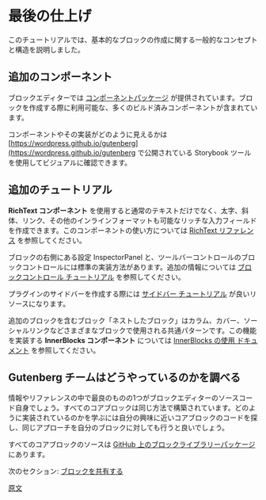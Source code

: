 <!-- 
# Finishing Touches
 -->
# 最後の仕上げ
<!-- 
This tutorial covers general concepts and structure for creating basic blocks.
 -->
このチュートリアルでは、基本的なブロックの作成に関する一般的なコンセプトと構造を説明しました。

<!-- 
## Additional Components
 -->
## 追加のコンポーネント
<!-- 
The block editor provides a [components package](/packages/components/README.md) which contains numerous prebuilt components you can use to build your block.

You can visually browse the components and what their implementation looks like using the Storybook tool published at [https://wordpress.github.io/gutenberg](https://wordpress.github.io/gutenberg).
 -->
ブロックエディターでは [コンポーネントパッケージ](https://ja.wordpress.org/team/handbook/block-editor/reference-guides/components/) が提供されています。ブロックを作成する際に利用可能な、多くのビルド済みコンポーネントが含まれています。

コンポーネントやその実装がどのように見えるかは [https://wordpress.github.io/gutenberg](https://wordpress.github.io/gutenberg で公開されている Storybook ツールを使用してビジュアルに確認できます。
<!-- 
## Additional Tutorials
 -->
## 追加のチュートリアル
<!-- 
The **RichText component** allows for creating a richer input besides plain text, allowing for bold, italic, links, and other inline formating. See the [RichText Reference](/docs/reference-guides/richtext.md) for documentation using this component.

The InspectorPanel (the settings on the right for a block) and Block Controls (toolbar controls) have a standard way to be implemented. See the [Block controls tutorial](/docs/how-to-guides/block-tutorial/block-controls-toolbar-and-sidebar.md) for additional information.
 -->
**RichText コンポーネント** を使用すると通常のテキストだけでなく、太字、斜体、リンク、その他のインラインフォーマットも可能なリッチな入力フィールドを作成できます。このコンポーネントの使い方については [RichText リファレンス](https://ja.wordpress.org/team/handbook/block-editor/reference-guides/richtext/) を参照してください。

ブロックの右側にある設定 InspectorPanel と、ツールバーコントロールのブロックコントロールには標準の実装方法があります。追加の情報については [ブロックコントロール チュートリアル](https://ja.wordpress.org/team/handbook/block-editor/how-to-guides/block-tutorial/block-controls-toolbar-and-sidebar/) を参照してください。
<!-- 
The [Sidebar tutorial](/docs/how-to-guides/sidebar-tutorial/plugin-sidebar-0.md) is a good resource on how to create a sidebar for your plugin.

Nested blocks, a block that contains additional blocks, is a common pattern used by various blocks such as Columns, Cover, and Social Links. The **InnerBlocks component** enables this functionality, see the [Using InnerBlocks documentation](/docs/how-to-guides/block-tutorial/nested-blocks-inner-blocks.md).
 -->
プラグインのサイドバーを作成する際には [サイドバー チュートリアル](https://ja.wordpress.org/team/handbook/block-editor/how-to-guides/sidebar-tutorial/plugin-sidebar-0/) が良いリソースになります。

追加のブロックを含むブロック「ネストしたブロック」はカラム、カバー、ソーシャルリンクなどさまざまなブロックで使用される共通パターンです。この機能を実装する **InnerBlocks コンポーネント** については [InnerBlocks の使用 ドキュメント](https://ja.wordpress.org/team/handbook/block-editor/how-to-guides/block-tutorial/nested-blocks-inner-blocks/) を参照してください。
<!-- 
## How did they do that
 -->
## Gutenberg チームはどうやっているのかを調べる
<!-- 
One of the best sources for information and reference is the Block Editor itself, all the core blocks are built the same way. A good way to learn how things are done is to find a core block code that does something close to what you are interested in and then using the same approach for your own block.

All core blocks source are in the [block library package on GitHub](https://github.com/WordPress/gutenberg/tree/HEAD/packages/block-library/src).
 -->
情報やリファレンスの中で最良のものの1つがブロックエディターのソースコード自身でしょう。すべてのコアブロックは同じ方法で構築されています。どのように実装されているのかを学ぶには自分の興味に近いコアブロックのコードを探し、同じアプローチを自分のブロックに対しても行うと良いでしょう。

すべてのコアブロックのソースは [GitHub 上のブロックライブラリーパッケージ](https://github.com/WordPress/gutenberg/tree/HEAD/packages/block-library/src) にあります。

<!-- 
Next Section: [Share your Block with the World](/docs/getting-started/create-block/submitting-to-block-directory.md)
 -->
次のセクション: [ブロックを共有する](https://ja.wordpress.org/team/handbook/block-editor/getting-started/create-block/submitting-to-block-directory/)

[原文](https://github.com/WordPress/gutenberg/blob/trunk/docs/getting-started/create-block/finishing.md)


